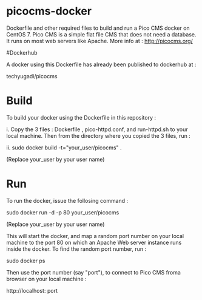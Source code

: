 # picocms-docker
Dockerfile and other required files to build and run a Pico CMS docker on CentOS 7.
Pico CMS is a simple flat file CMS that does not need a database. It runs on most web servers like Apache. More info at : http://picocms.org/

#Dockerhub

A docker using this Dockerfile has already been published to dockerhub at :

techyugadi/picocms


# Build

To build your docker using the Dockerfile in this repository :

i. Copy the 3 files : Dockerfile , pico-httpd.conf, and run-httpd.sh to your local machine. Then from the directory where you copied the 3 files, run :

ii. sudo docker build -t="your_user/picocms" . 

(Replace your_user by your user name)

# Run

To run the docker, issue the follosing command :

sudo docker run -d -p 80 your_user/picocms

(Replace your_user by your user name)

This will start the docker, and map a random port number on your local machine to the port 80 on which an Apache Web server instance runs inside the docker. To find the random port number, run :

sudo docker ps

Then use the port number (say "port"), to connect to Pico CMS froma browser on your local machine : 

http://localhost: port

